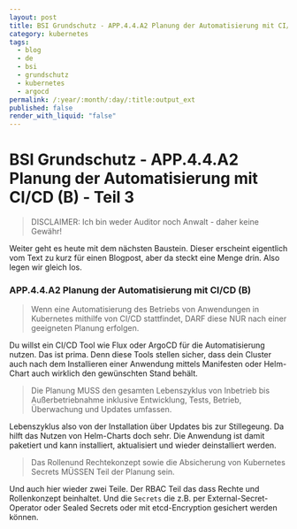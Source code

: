```yaml
---
layout: post
title: BSI Grundschutz - APP.4.4.A2 Planung der Automatisierung mit CI/CD (B) - Teil 3
category: kubernetes
tags:
  - blog
  - de
  - bsi
  - grundschutz
  - kubernetes
  - argocd
permalink: /:year/:month/:day/:title:output_ext
published: false
render_with_liquid: "false"
---
```


# BSI Grundschutz - APP.4.4.A2 Planung der Automatisierung mit CI/CD (B) - Teil 3

>DISCLAIMER: Ich bin weder Auditor noch Anwalt - daher keine Gewähr!

Weiter geht es heute mit dem nächsten Baustein. Dieser erscheint eigentlich vom Text zu kurz für einen Blogpost, aber da steckt eine Menge drin. Also legen wir gleich los.
### APP.4.4.A2 Planung der Automatisierung mit CI/CD (B)
>Wenn eine Automatisierung des Betriebs von Anwendungen in Kubernetes mithilfe von CI/CD stattfindet, DARF diese NUR nach einer geeigneten Planung erfolgen. 

Du willst ein CI/CD Tool wie Flux oder ArgoCD für die Automatisierung nutzen. Das ist prima. Denn diese Tools stellen sicher, dass dein Cluster auch nach dem Installieren einer Anwendung mittels Manifesten oder Helm-Chart auch wirklich den gewünschten Stand behält.

>Die Planung MUSS den gesamten Lebenszyklus von Inbetrieb bis Außerbetriebnahme inklusive Entwicklung, Tests, Betrieb, Überwachung und Updates umfassen. 

Lebenszyklus also von der Installation über Updates bis zur Stillegeung. Da hilft das Nutzen von Helm-Charts doch sehr. Die Anwendung ist damit paketiert und kann installiert, aktualisiert und wieder deinstalliert werden.

>Das Rollenund Rechtekonzept sowie die Absicherung von Kubernetes Secrets MÜSSEN Teil der Planung sein.

Und auch hier wieder zwei Teile. Der RBAC Teil das dass Rechte und Rollenkonzept beinhaltet. Und die `Secrets` die z.B. per External-Secret-Operator oder Sealed Secrets oder mit etcd-Encryption gesichert werden können. 

